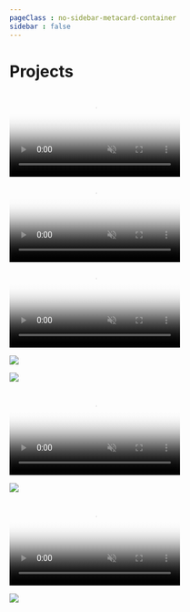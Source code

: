 ```yaml
---
pageClass : no-sidebar-metacard-container
sidebar : false
---
```


# Projects

<div class="tags-container">

<MetaCard link="/projects/daq.html" >
<video muted autoplay loop name="media" poster="~@buildAssets/pictures/daq-1.jpg" crossorigin="anonymous" class="image-transition" style="max-width:100%;margin-top:0px;" >
    <source src="~@buildAssets/pictures/daq.mp4" type="video/mp4" />Your browser does not support the video tag.
</video>
</MetaCard>

<MetaCard link="/projects/dr16.html" >
<video muted autoplay loop name="media" poster="~@buildAssets/pictures/dr16-8.jpg" crossorigin="anonymous" class="image-transition" style="max-width:100%;margin-top:0px;" >
    <source src="~@buildAssets/pictures/dr16-1.mp4" type="video/mp4" />Your browser does not support the video tag.
</video>
</MetaCard>

<MetaCard link="/projects/dr17.html" >
<video muted autoplay loop name="media" poster="~@buildAssets/pictures/dr17-9.jpg" crossorigin="anonymous" class="image-transition" style="max-width:100%;margin-top:0px;" >
    <source src="~@buildAssets/pictures/dr17-1.mp4" type="video/mp4" />Your browser does not support the video tag.
</video>
</MetaCard>

<MetaCard link="/projects/dyno.html" ><img src="~@buildAssets/pictures/dyno-6.png"> </MetaCard>

<MetaCard link="/projects/quark-appstore.html" ><img src="~@buildAssets/pictures/quark-2.jpg"> </MetaCard>

<MetaCard link="/projects/quark.html" >
<video muted autoplay loop name="media" poster="~@buildAssets/pictures/hello-world-intro.png" crossorigin="anonymous" class="image-transition" style="max-width:100%;margin-top:0px;" >
    <source src="~@buildAssets/pictures/hello-world-intro.mp4" type="video/mp4" />Your browser does not support the video tag.
</video>
</MetaCard>

<MetaCard link="/projects/radiator-design.html" ><img src="~@buildAssets/pictures/radiator-4.jpg"> </MetaCard>

<MetaCard link="/projects/steering-wheel.html" >
<video muted autoplay loop name="media" poster="~@buildAssets/pictures/steering-wheel-1.jpg" crossorigin="anonymous" class="image-transition" style="max-width:100%;margin-top:0px;" >
    <source src="~@buildAssets/pictures/electronic-steering-wheel.mp4" type="video/mp4" />Your browser does not support the video tag.
</video>
</MetaCard>

<MetaCard link="/projects/vgim.html" ><img src="~@buildAssets/pictures/vgim-13.jpg"> </MetaCard>

</div>
